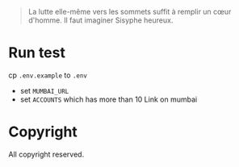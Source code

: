 > La lutte elle-même vers les sommets suffit à remplir un cœur d'homme. Il faut imaginer Sisyphe heureux.

# Run test

cp `.env.example` to `.env`

- set `MUMBAI_URL`
- set `ACCOUNTS` which has more than 10 Link on mumbai

# Copyright

All copyright reserved.
